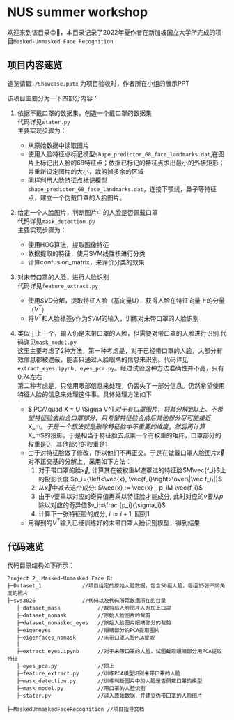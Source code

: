 # NUS summer workshop

欢迎来到该目录😊🎉，本目录记录了2022年夏作者在新加坡国立大学所完成的项目`Masked-Unmasked Face Recognition`

## 项目内容速览
速览请戳`./Showcase.pptx`
为项目验收时，作者所在小组的展示PPT

该项目主要分为一下四部分内容：

1. 依据不戴口罩的数据集，创造一个戴口罩的数据集  
    代码详见`stater.py`  
    主要实现步骤为：
    * 从原始数据中读取图片
    * 使用人脸特征点标记模型`shape_predictor_68_face_landmarks.dat`,在图片上标记出人脸的68特征点；依据已标记的特征点求出最小的外接矩形；并重新设定图片的大小，裁剪掉多余的区域
    * 同样利用人脸特征点标记模型`shape_predictor_68_face_landmarks.dat`，连接下颚线，鼻子等特征点，建立一个伪戴口罩的人脸图片。

2. 给定一个人脸图片，判断图片中的人脸是否佩戴口罩  
    代码详见`mask_detection.py`  
    主要实现步骤为：
    - 使用HOG算法，提取图像特征
    - 依据提取的特征，使用SVM线性核进行分类
    - 计算confusion_matrix，来评价分类的效果

3. 对未带口罩的人脸，进行人脸识别  
    代码详见`feature_extract.py`  
    - 使用$SVD$分解，提取特征人脸（基向量U），获得人脸在特征向量上的分量（$V^T$）
    - 将$V^T$和人脸标签$y$作为$SVM$的输入，训练对未带口罩的人脸识别

4. 类似于上一个，输入仍是未带口罩的人脸，但需要对带口罩的人脸进行识别 
    代码详见`mask_model.py`  
    这里主要考虑了2种方法，第一种考虑是，对于已经带口罩的人脸，大部分有效信息都被遮蔽，能否只通过人脸眼睛的信息来识别。代码详见`extract_eyes.ipynb, eyes_pca.py`。经过试验这种方法准确性并不高，只有0.74左右  
    第二种考虑是，只使用眼部信息来处理，仍丢失了一部分信息。仍然希望使用特征人脸的信息来处理这件事。具体处理方法如下

    - $ PCA\quad X = U \Sigma V^T$对于有口罩图片，将其分解到U上。不希望特征脸去拟合口罩部分，只希望特征脸合成后其他部分尽可能接近$X_m$。于是一个想法就是删除特征脸中不重要的维度，然后再计算$X_m$的投影。于是相当于特征脸去点乘一个有权重的矩阵，口罩部分的权重是0，其他部分的权重是1
    - 由于对特征脸做了修改，所以他们不再正交。于是在做戴口罩人脸图片$\vec{x}$对不正交基的分解上，采用如下方法：
        1. 对于带口罩的脸$\vec{x}$, 计算其在被权重$M$遮罩过的特征脸$M\vec{f_i}$上的投影长度 $p_i={\left<\vec{x}, \vec{f_i}\right>\over\|\vec f_i\|}$
        2. 从$\vec x$中减去这个成分: $\vec{x} := \vec{x} - p_iM \vec{f_i}$
        3. 由于$v$要乘以对应的奇异值再乘以特征脸才能成分, 此时对应的$v$要从$p$除以对应的奇异值$v_i:=\frac {p_i}{\sigma_i}$
        4. 计算下一张特征脸的成分, $i:= i + 1$, 回到1
    - 用得到的$V^T$输入已经训练好的未带口罩人脸识别模型，得到结果


## 代码速览
代码目录结构如下所示：
```
Project 2_ Masked-Unmasked Face R:
├─Dataset_1				//项目给定的原始人脸数据，包含50组人脸，每组15张不同角度的照片
├─sws3026				//代码以及代码所需数据所在的目录
   ├─dataset_mask      		 //裁剪后人脸图片人为加上口罩
   ├─dataset_nomask   		 //原始人脸图片的裁剪
   ├─dataset_nomasked_eyes   //原始人脸图片眼睛部分的裁剪
   ├─eigeneyes               //眼睛部分的PCA提取图片
   ├─eigenfaces_nomask       //未带口罩人脸PCA提取
   |
   ├─extract_eyes.ipynb		 //对于未带口罩的人脸，试图截取眼睛部分用PCA提取特征
   ├─eyes_pca.py             //同上
   ├─feature_extract.py 	 //训练PCA模型识别未带口罩的人脸
   ├─mask_detection.py  	 //训练判断图片中的人脸是否佩戴口罩的模型
   ├─mask_model.py  	     //带口罩的人脸识别
   ├─stater.py               //读入原始数据，并建立伪带口罩的人脸图片

├─MaskedUnmaskedFaceRecognition //项目指导文档
```
